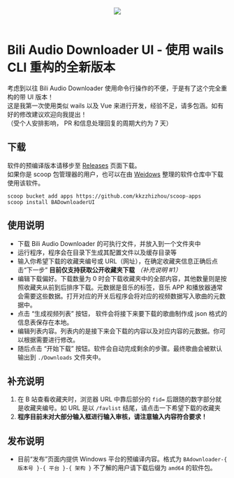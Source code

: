 <div align="center" style="padding: 20px;">
  <img src="https://github.com/HIM049/BADownloaderUI/assets/67405384/12bc18a6-4e1e-4878-a18f-c3b6fd70120e"/>
</div>

# Bili Audio Downloader UI - 使用 wails CLI 重构的全新版本

考虑到以往 Bili Audio Downloader 使用命令行操作的不便，于是有了这个完全重构的带 UI 版本！  
这是我第一次使用类似 wails 以及 Vue 来进行开发，经验不足，请多包涵。如有好的修改建议欢迎向我提出！  
（受个人安排影响， PR 和信息处理回复的周期大约为 7 天）  

## 下载
软件的预编译版本请移步至 [Releases](https://github.com/HIM049/BADownloaderUI/releases) 页面下载。  
如果你是 scoop 包管理器的用户，也可以在由 [Weidows](https://github.com/Weidows) 整理的软件仓库中下载使用该软件。

```
scoop bucket add apps https://github.com/kkzzhizhou/scoop-apps
scoop install BADownloaderUI
```

## 使用说明
- 下载 Bili Audio Downloader 的可执行文件，并放入到一个文件夹中
- 运行程序，程序会在目录下生成其配置文件以及缓存目录等
- 输入你希望下载的收藏夹编号或 URL（网址），在确定收藏夹信息正确后点击“下一步” **目前仅支持获取公开收藏夹下载** *（补充说明 #1）*
- 编辑下载偏好。下载数量为 0 时会下载收藏夹中的全部内容，其他数量则是按照收藏夹从前到后排序下载。元数据是音乐的标签，音乐 APP 和播放器通常会需要这些数据。打开对应的开关后程序会将对应的视频数据写入歌曲的元数据中。
- 点击 “生成视频列表” 按钮， 软件会将接下来要下载的歌曲制作成 json 格式的信息表保存在本地。
- 编辑列表内容。列表内的是接下来会下载的内容以及对应内容的元数据。你可以根据需要进行修改。
- 随后点击 “开始下载” 按钮。软件会自动完成剩余的步骤。最终歌曲会被默认输出到 `./Downloads` 文件夹中。

## 补充说明
1. 在 B 站查看收藏夹时，浏览器 URL 中靠后部分的 `fid=` 后跟随的数字部分就是收藏夹编号。如 URL 是以 `/favlist` 结尾，请点击一下希望下载的收藏夹
3. **程序目前未对大部分输入框进行输入审核，请注意输入内容符合要求！**

## 发布说明
- 目前“发布”页面内提供 Windows 平台的预编译内容。格式为 `BAdownloader-{ 版本号 }-{ 平台 }-{ 架构 }` 不了解的用户请下载后缀为 `amd64` 的软件包。

